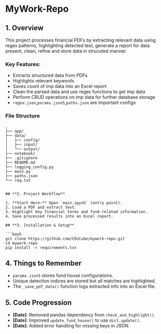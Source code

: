 # **MyWork-Repo**  

## **1. Overview**  

This project processes financial PDFs by extracting relevant data using regex patterns, highlighting detected text, generate a report for data present, clean, refine and store data in strucuted manner.

### **Key Features:**  

- Extracts structured data from PDFs  
- Highlights relevant keywords  
- Saves count of imp data into an Excel report
- Clean the parsed data and use regex functions to get imp data
- Perform CRUD operations on imp data for further database storage
- `regex.json`,`params.json5`,`paths.json` are important configs

### File Structure

```plaintext
.
├── app/
├── data/
│   ├── config/
│   ├── input/
│   └── output/
├── notebook/
├── .gitignore
├── README.md
├── logging_config.py
├── main.py
├── paths.json
└── req.txt


## **2. Project Workflow**  

1. **Start Here:** Open `main.ipynb` (entry point).  
2. Load a PDF and extract text.  
3. Highlight key financial terms and fund-related information.  
4. Save processed results into an Excel report.  

## **3. Installation & Setup**  

```bash
git clone https://github.com/C0sCube/mywork-repo.git  
cd mywork-repo  
pip install -r requirements.txt  
```

## **4. Things to Remember**  

- `params.json5` stores fund house configurations.  
- Unique detection indices are stored but all matches are highlighted.  
- The `_save_pdf_data()` function logs extracted info into an Excel file.  

## **5. Code Progression**  

- **[Date]**: Removed pandas dependency from `check_and_highlight()`.  
- **[Date]**: Improved `update_fund_house()` to use `dict.update()`.  
- **[Date]**: Added error handling for missing keys in JSON.
